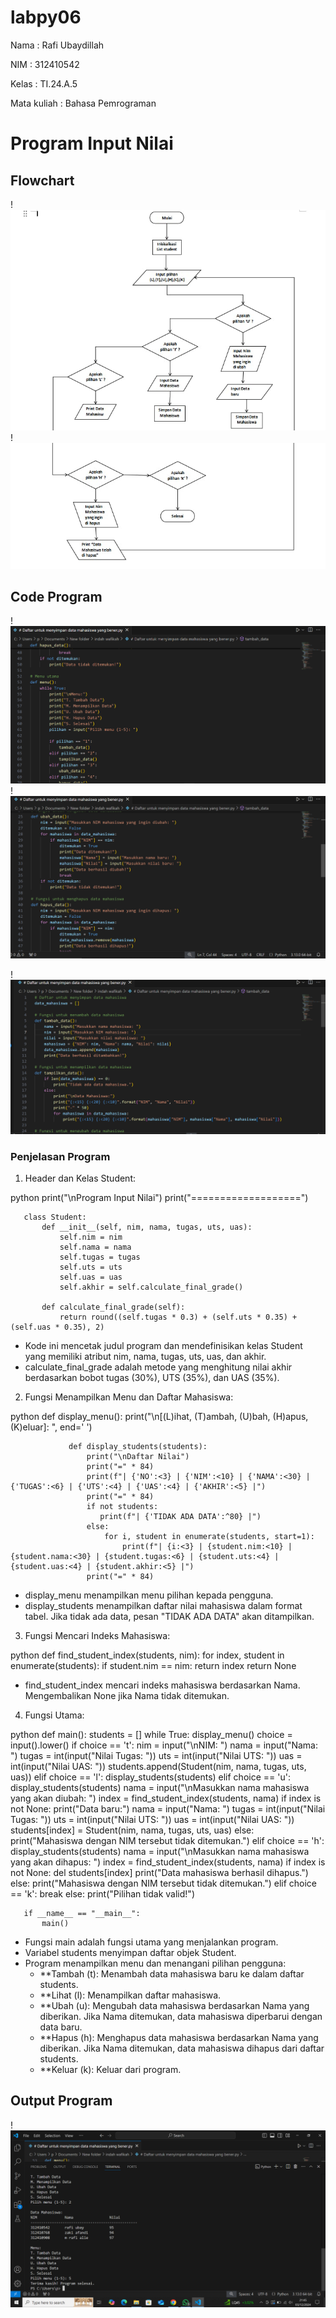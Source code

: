 # labpy06
Nama : Rafi Ubaydillah <p>
NIM : 312410542 <p>
Kelas : TI.24.A.5 <p>
Mata kuliah : Bahasa Pemrograman <p>
# Program Input Nilai
## Flowchart
!![foto](https://github.com/rafiubaydillah/lab.py-06/blob/52d13e46110090b3591215686a22e029e60c1599/WhatsApp%20Image%202024-12-03%20at%2022.08.54_f114eaa6.jpg)
!![foto](https://github.com/rafiubaydillah/lab.py-06/blob/8988115df2e39f9f45899071c376797d7429f381/WhatsApp%20Image%202024-12-03%20at%2022.08.55_80c40fae.jpg)
## Code Program
!![foto](https://github.com/rafiubaydillah/lab.py-06/blob/a23ae30b9085d689f8e58556f4fb04ad8402525b/Screenshot%20(42).png)
!![foto](https://github.com/rafiubaydillah/lab.py-06/blob/a23ae30b9085d689f8e58556f4fb04ad8402525b/Screenshot%20(41).png)

!![foto](https://github.com/rafiubaydillah/lab.py-06/blob/a23ae30b9085d689f8e58556f4fb04ad8402525b/Screenshot%20(40).png)




### Penjelasan Program
1. Header dan Kelas Student:
   
python
       print("\nProgram Input Nilai")
       print("===================")
      
       class Student:
           def __init__(self, nim, nama, tugas, uts, uas):
               self.nim = nim
               self.nama = nama
               self.tugas = tugas
               self.uts = uts
               self.uas = uas
               self.akhir = self.calculate_final_grade()
      
           def calculate_final_grade(self):
               return round((self.tugas * 0.3) + (self.uts * 0.35) + (self.uas * 0.35), 2)
   
   - Kode ini mencetak judul program dan mendefinisikan kelas Student yang memiliki atribut nim, nama, tugas, uts, uas, dan akhir.
   - calculate_final_grade adalah metode yang menghitung nilai akhir berdasarkan bobot tugas (30%), UTS (35%), dan UAS (35%).
       
2. Fungsi Menampilkan Menu dan Daftar Mahasiswa:

python
       def display_menu():
                     print("\n[(L)ihat, (T)ambah, (U)bah, (H)apus, (K)eluar]: ", end=' ')
              
                 def display_students(students):
                     print("\nDaftar Nilai")
                     print("=" * 84)
                     print(f"| {'NO':<3} | {'NIM':<10} | {'NAMA':<30} | {'TUGAS':<6} | {'UTS':<4} | {'UAS':<4} | {'AKHIR':<5} |")
                     print("=" * 84)
                     if not students:
                        print(f"| {'TIDAK ADA DATA':^80} |")
                     else:
                         for i, student in enumerate(students, start=1):
                             print(f"| {i:<3} | {student.nim:<10} | {student.nama:<30} | {student.tugas:<6} | {student.uts:<4} | {student.uas:<4} | {student.akhir:<5} |")
                     print("=" * 84)
          
   - display_menu menampilkan menu pilihan kepada pengguna.
   - display_students menampilkan daftar nilai mahasiswa dalam format tabel. Jika tidak ada data, pesan "TIDAK ADA DATA" akan ditampilkan.

3. Fungsi Mencari Indeks Mahasiswa:

python
          def find_student_index(students, nim):
              for index, student in enumerate(students):
                  if student.nim == nim:
                     return index
              return None

   - find_student_index mencari indeks mahasiswa berdasarkan Nama. Mengembalikan None jika Nama tidak ditemukan.


4. Fungsi Utama:

python
       def main():
           students = []
           while True:
               display_menu()
               choice = input().lower()
               if choice == 't':
                   nim = input("\nNIM: ")
                   nama = input("Nama: ")
                   tugas = int(input("Nilai Tugas: "))
                   uts = int(input("Nilai UTS: "))
                   uas = int(input("Nilai UAS: "))
                   students.append(Student(nim, nama, tugas, uts, uas))
               elif choice == 'l':
                   display_students(students)
               elif choice == 'u':
                   display_students(students)
                   nama = input("\nMasukkan nama mahasiswa yang akan diubah: ")
                   index = find_student_index(students, nama)
                   if index is not None:
                       print("Data baru:")
                       nama = input("Nama: ")
                       tugas = int(input("Nilai Tugas: "))
                       uts = int(input("Nilai UTS: "))
                       uas = int(input("Nilai UAS: "))
                       students[index] = Student(nim, nama, tugas, uts, uas)
                   else:
                       print("Mahasiswa dengan NIM tersebut tidak ditemukan.")
               elif choice == 'h':
                   display_students(students)
                   nama = input("\nMasukkan nama mahasiswa yang akan dihapus: ")
                   index = find_student_index(students, nama)
                   if index is not None:
                       del students[index]
                       print("Data mahasiswa berhasil dihapus.")
                   else:
                       print("Mahasiswa dengan NIM tersebut tidak ditemukan.")
               elif choice == 'k':
                   break
               else:
                   print("Pilihan tidak valid!")
       
       if __name__ == "__main__":
           main()


   - Fungsi main adalah fungsi utama yang menjalankan program.
   - Variabel students menyimpan daftar objek Student.
   - Program menampilkan menu dan menangani pilihan pengguna:
     - **Tambah (t): Menambah data mahasiswa baru ke dalam daftar students.
     - **Lihat (l): Menampilkan daftar mahasiswa.
     - **Ubah (u): Mengubah data mahasiswa berdasarkan Nama yang diberikan. Jika Nama ditemukan, data mahasiswa diperbarui dengan data baru.
     - **Hapus (h): Menghapus data mahasiswa berdasarkan Nama yang diberikan. Jika Nama ditemukan, data mahasiswa dihapus dari daftar students.
     - **Keluar (k): Keluar dari program.
## Output Program
!![foto](https://github.com/rafiubaydillah/lab.py-06/blob/421c8f91b03af10caca7e3d307dbedcdc162cd02/Screenshot%20(35).png)
